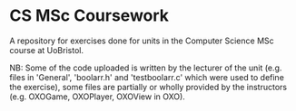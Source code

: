 # CS MSc Coursework
A repository for exercises done for units in the Computer Science MSc course at UoBristol.

NB: Some of the code uploaded is written by the lecturer of the unit (e.g. files in 'General', 'boolarr.h' and 'testboolarr.c' which were used to define the exercise), some files are partially or wholly provided by the instructors (e.g. OXOGame, OXOPlayer, OXOView in OXO).
